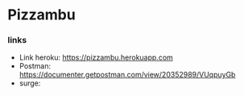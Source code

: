 # Pizzambu

### links

- Link heroku: https://pizzambu.herokuapp.com
- Postman: https://documenter.getpostman.com/view/20352989/VUqpuyGb
- surge: 
